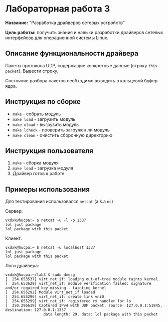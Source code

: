 # Лабораторная работа 3

**Название:** "Разработка драйверов сетевых устройств"

**Цель работы:** получить знания и навыки разработки драйверов сетевых интерфейсов для операционной системы Linux.

## Описание функциональности драйвера
Пакеты протокола UDP, содержащие конкретные данные (строку `this packet`).
Вывести строку.

Состояние разбора пакетов необходимо выводить в кольцевой
буфер ядра.

## Инструкция по сборке
- `make` - собрать модуль
- `make load` - загрузить модуль
- `make uload` - выгрузить модуль
- `make lcheck` - проверить загружен ли модуль
- `make clean` - очистить сборочную директорию

## Инструкция пользователя
1. `make` - сборка модуля
2. `make load` - загрузка модуля
3. Драйвер готов к работе


## Примеры использования
Для тестирования использовался `netcat` (a.k.a `nc`)

Сервер:
```
vxdxk@hucpa:~ $ netcat -u -l -p 1337
lol just package
lol package with this packet
```

Клиент:
```
vxdxk@hucpa:~ $ netcat -u localhost 1337
lol just package
lol package with this packet
```

Логи драйвера:
```
vxdxk@hucpa:~/lab3 $ sudo dmesg
[  254.653537] virt_net_if: loading out-of-tree module taints kernel.
[  254.653629] virt_net_if: module verification failed: signature and/or required key missing - tainting kernel
[  254.655292] Module virt_net_if loaded
[  254.655296] virt_net_if: create link vni0
[  254.655299] virt_net_if: registered rx handler for lo
[  350.296619] Captured IPv4 with UDP packet, source: 127.0.0.1:51845, destination: 127.0.0.1:1337
                 data length: 29, data: lol package with this packet

```